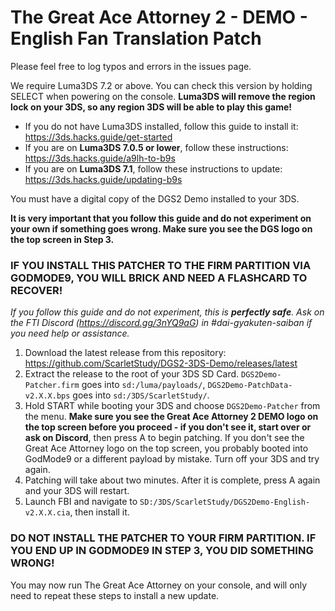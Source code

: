 The Great Ace Attorney 2 - DEMO - English Fan Translation Patch
============================

Please feel free to log typos and errors in the issues page.


We require Luma3DS 7.2 or above. You can check this version by holding SELECT when powering on the console. **Luma3DS will remove the region lock on your 3DS, so any region 3DS will be able to play this game!**

* If you do not have Luma3DS installed, follow this guide to install it: https://3ds.hacks.guide/get-started
* If you are on **Luma3DS 7.0.5 or lower**, follow these instructions: https://3ds.hacks.guide/a9lh-to-b9s
* If you are on **Luma3DS 7.1**, follow these instructions to update: https://3ds.hacks.guide/updating-b9s


You must have a digital copy of the DGS2 Demo installed to your 3DS.

**It is very important that you follow this guide and do not experiment on your own if something goes wrong. Make sure you see the DGS logo on the top screen in Step 3.**
### **IF YOU INSTALL THIS PATCHER TO THE FIRM PARTITION VIA GODMODE9, YOU WILL BRICK AND NEED A FLASHCARD TO RECOVER!**
*If you follow this guide and do not experiment, this is **perfectly safe**. Ask on the FTI Discord (https://discord.gg/3nYQ9aG) in #dai-gyakuten-saiban if you need help or assistance.*

1. Download the latest release from this repository: https://github.com/ScarletStudy/DGS2-3DS-Demo/releases/latest
2. Extract the release to the root of your 3DS SD Card. `DGS2Demo-Patcher.firm` goes into `sd:/luma/payloads/`, `DGS2Demo-PatchData-v2.X.X.bps` goes into `sd:/3DS/ScarletStudy/`.
3. Hold START while booting your 3DS and choose `DGS2Demo-Patcher` from the menu. **Make sure you see the Great Ace Attorney 2 DEMO logo on the top screen before you proceed - if you don't see it, start over or ask on Discord**, then press A to begin patching. If you don't see the Great Ace Attorney logo on the top screen, you probably booted into GodMode9 or a different payload by mistake. Turn off your 3DS and try again.
4. Patching will take about two minutes. After it is complete, press A again and your 3DS will restart.
5. Launch FBI and navigate to `SD:/3DS/ScarletStudy/DGS2Demo-English-v2.X.X.cia`, then install it.

### **DO NOT INSTALL THE PATCHER TO YOUR FIRM PARTITION. IF YOU END UP IN GODMODE9 IN STEP 3, YOU DID SOMETHING WRONG!**

You may now run The Great Ace Attorney on your console, and will only need to repeat these steps to install a new update.
